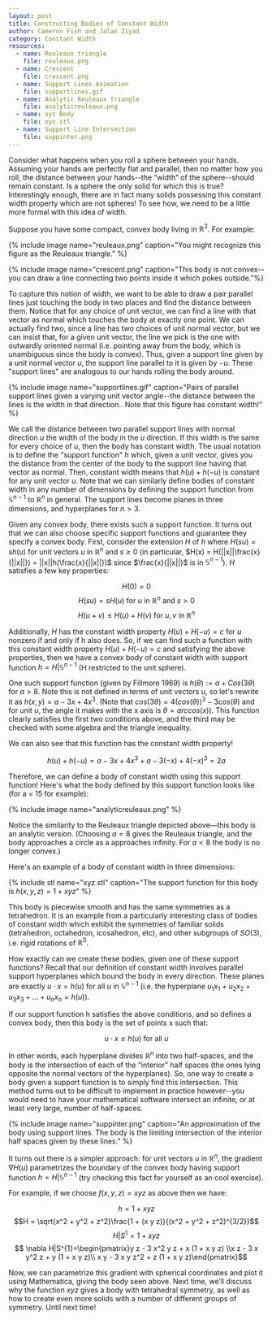 ```yaml
---
layout: post
title: Constructing Bodies of Constant Width
author: Cameron Fish and Jalan Ziyad
category: Constant Width
resources:
  - name: Reuleaux triangle
    file: reuleaux.png
  - name: Crescent
    file: crescent.png
  - name: Support Lines Animation
    file: supportlines.gif
  - name: Analytic Reuleaux Triangle
    file: analyticreuleaux.png
  - name: xyz Body
    file: xyz.stl
  - name: Support Line Intersection
    file: suppinter.png
---
```

Consider what happens when you roll a sphere between your hands. Assuming your hands are perfectly flat and parallel, then no matter how you roll, the distance between your hands--the “width” of the sphere--should remain constant. Is a sphere the only solid for which this is true? Interestingly enough, there are in fact many solids possessing this constant width property which are not spheres! To see how, we need to be a little more formal with this idea of width.

Suppose you have some compact, convex body living in $\mathbb{R}^2$. For example:

{% include image name="reuleaux.png" caption="You might recognize this figure as the Reuleaux triangle."  %}

{% include image name="crescent.png" caption="This body is not convex--you can draw a line connecting two points inside it which pokes outside."%}

To capture this notion of width, we want to be able to draw a pair parallel lines just touching the body in two places and find the distance between them. Notice that for any choice of unit vector, we can find a line with that vector as normal which touches the body at exactly one point. We can actually find two, since a line has two choices of unit normal vector, but we can insist that, for a given unit vector, the line we pick is the one with outwardly oriented normal (i.e. pointing away from the body, which is unambiguous since the body is convex). Thus, given a support line given by a unit normal vector $u$, the support line parallel to it is given by $-u$.  These "support lines" are analogous to our hands rolling the body around.

{% include image name="supportlines.gif" caption="Pairs of parallel support lines given a varying unit vector angle--the distance between the lines is the width in that direction.. Note that this figure has constant width!" %}

We call the distance between two parallel support lines with normal direction $u$ the width of the body in the $u$ direction. If this width is the same for every choice of $u$, then the body has constant width. The usual notation is to define the "support function" $h$ which, given a unit vector, gives you the distance from the center of the body to the support line having that vector as normal. Then, constant width means that $h(u) + h(-u)$ is constant for any unit vector $u$. Note that we can similarly define bodies of constant width in any number of dimensions by defining the support function from $\mathbb{S}^{n-1}$ to $\mathbb{R}^n$ in general. The support lines become planes in three dimensions, and hyperplanes for $n \gt 3$. 

Given any convex body, there exists such a support function. It turns out that we can also choose specific support functions and guarantee they specify a convex body. First, consider the extension $H$ of $h$ where $H(su) = sh(u)$ for unit vectors $u$ in $\mathbb{R}^n$ and $s \geq 0$  (in particular, $H(x) = H(||x||\frac{x}{||x||}) = ||x||h(\frac{x}{||x||})$ since $\frac{x}{||x||}$ is in $\mathbb{S}^{n-1}$). $H$ satisfies a few key properties:
	
$$H(0) = 0$$$$H(su) = sH(u) \mbox{ for }u\mbox{ in } \mathbb{R}^n \mbox{ and }s \gt 0$$$$H(u + v) \leq H(u) + H(v) \mbox{ for }u, v \mbox{ in }\mathbb{R}^n$$

Additionally, $H$ has the constant width property $H(u) + H(-u) = c$ for $u$ nonzero if and only if h also does. So, if we can find such a function with this constant width property $H(u) + H(-u) = c$ and satisfying the above properties, then we have a convex body of constant width with support function $h = H|\mathbb{S}^{n-1}$ (H restricted to the unit sphere).

One such support function (given by Fillmore 1969) is $h(\theta) := a + Cos(3\theta)$ for  $a \gt 8$. Note this is not defined in terms of unit vectors u, so let's rewrite it as $h(x, y) = a - 3 x + 4 x^3$. (Note that $cos(3\theta) = 4(cos(\theta))^3 - 3cos (\theta)$ and for unit $u$, the angle it makes with the x axis is $\theta = arccos(x))$. This function clearly satisfies the first two conditions above, and the third may be checked with some algebra and the triangle inequality.

We can also see that this function has the constant width property! 

$$h(u) + h(-u) =  a - 3 x + 4 x^3 + a - 3 (-x) + 4(- x)^3 = 2a$$
	
Therefore, we can define a body of constant width using this support function! Here's what the body defined by this support function looks like (for a = 15 for example):

{% include image name="analyticreuleaux.png"  %}

Notice the similarity to the Reuleaux triangle depicted above—this body is an analytic version. (Choosing $a = 8$ gives the Reuleaux triangle, and the body approaches a circle as a approaches infinity. For $a \lt 8$ the body is no longer convex.)

Here's an example of a body of constant width in three dimensions:

{% include stl name="xyz.stl" caption="The support function for this body is $h(x,y,z) = 1 + xyz$"  %}

This body is piecewise smooth and has the same symmetries as a tetrahedron. It is an example from a particularly interesting class of bodies of constant width which exhibit the symmetries of familiar solids (tetrahedron, octahedron, icosahedron, etc), and other subgroups of $SO(3)$, i.e. rigid rotations of $\mathbb{R}^3$.

How exactly can we create these bodies, given one of these support functions? Recall that our definition of constant width involves parallel support hyperplanes which bound the body in every direction. These planes are exactly $u\cdot x = h(u)$ for all $u$ in $\mathbb{S}^{n-1}$ (i.e. the hyperplane $u_1x_1 + u_2x_2 + u_3x_3 + … + u_nx_n = h(u)$).

If our support function h satisfies the above conditions, and so defines a convex body, then this body is the set of points x such that:

$$u\cdot x \leq h(u) \mbox{ for all } u$$

In other words, each hyperplane divides $\mathbb{R}^{n}$ into two half-spaces, and the body is the intersection of each of the “interior” half spaces (the ones lying opposite the normal vectors of the hyperplanes). So, one way to create a body given a support function is to simply find this intersection. This method turns out to be difficult to implement in practice however--you would need to have your mathematical software intersect an infinite, or at least very large, number of half-spaces. 

{% include image name="suppinter.png" caption="An approximation of the body using support lines. The body is the limiting intersection of the interior half spaces given by these lines."  %}

It turns out there is a simpler approach: for unit vectors $u$ in $\mathbb{R}^n$, the gradient $\nabla H(u)$ parametrizes the boundary of the convex body having support function $h = H|\mathbb{S}^{n-1}$ (try checking this fact for yourself as an cool exercise).

For example, if we choose $f(x,y,z) = xyz$ as above then we have:

$$h = 1 + xyz$$$$H = \sqrt{x^2 + y^2 + z^2}\frac{1 + (x y z)}{(x^2 + y^2 + z^2)^{3/2}}$$$$H|S^{1} = 1 + xyz$$$$ \nabla H|S^{1}=\begin{pmatrix}y z - 3 x^2 y z + x (1 + x y z)  \\x z - 3 x y^2 z + y (1 + x y z)\\ x y - 3 x y z^2 + z (1 + x y z)\end{pmatrix}$$

Now, we can parametrize this gradient with spherical coordinates and plot it using Mathematica, giving the body seen above. Next time, we’ll discuss why the function $xyz$ gives a body with tetrahedral symmetry, as well as how to create even more solids with a number of different groups of symmetry. Until next time!

